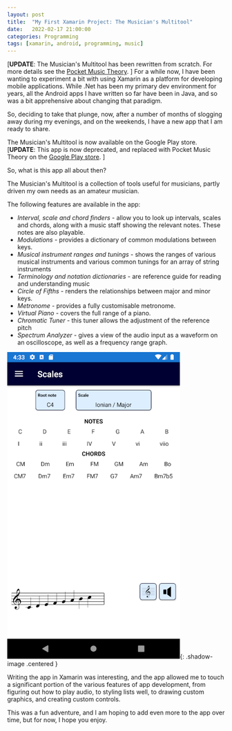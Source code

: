 ```yaml
---
layout: post
title:  "My First Xamarin Project: The Musician's Multitool"
date:   2022-02-17 21:00:00
categories: Programming
tags: [xamarin, android, programming, music]
---
```


\[__UPDATE__: The Musician's Multitool has been rewritten from scratch. For more details see the [Pocket Music Theory](https://sjmeunier.github.io/programming/2022/07/11/why-i-ditched-xamarin-for-java.html). \]
For a while now, I have been wanting to experiment a bit with using Xamarin as a platform for developing mobile applications. While .Net has been my primary dev environment for years, all the Android apps I have written so far have been in Java, and so was a bit apprehensive about changing that paradigm. 

So, deciding to take that plunge, now, after a number of months of slogging away during my evenings, and on the weekends, I have a new app that I am ready to share.

The Musician's Multitool is now available on the Google Play store. \[__UPDATE__: This app is now deprecated, and replaced with Pocket Music Theory on the [Google Play store](https://play.google.com/store/apps/details?id=com.magnaursa.pocketmusictheory). \]

So, what is this app all about then? 

The Musician's Multitool is a collection of tools useful for musicians, partly driven my own needs as an amateur musician. 

The following features are available in the app:
* _Interval, scale and chord finders_ - allow you to look up intervals, scales and chords, along with a music staff showing the relevant notes. These notes are also playable.
* _Modulations_ - provides a dictionary of common modulations between keys.
* _Musical instrument ranges and tunings_ - shows the ranges of various musical instruments and various common tunings for an array of string instruments
* _Terminology and notation dictionaries_ - are reference guide for reading and understanding music
* _Circle of Fifths_ - renders the relationships between major and minor keys.
* _Metronome_ - provides a fully customisable metronome.
* _Virtual Piano_ - covers the full range of a piano.
* _Chromatic Tuner_ - this tuner allows the adjustment of the reference pitch
* _Spectrum Analyzer_ - gives a view of the audio input as a waveform on an oscilloscope, as well as a frequency range graph.

![The Musician's Multitool](/assets/images/blog/musicians-multitool-screenshot.png){: .shadow-image .centered }

Writing the app in Xamarin was interesting, and the app allowed me to touch a significant portion of the various features of app development, from figuring out how to play audio, to styling lists well, to drawing custom graphics, and creating custom controls.

This was a fun adventure, and I am hoping to add even more to the app over time, but for now, I hope you enjoy.
